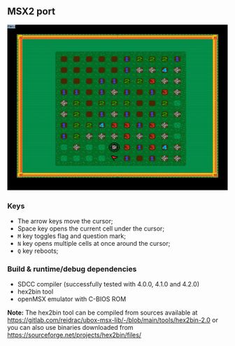 ## MSX2 port

![Screenshot](screenshot.jpg)

### Keys

* The arrow keys move the cursor;
* Space key opens the current cell under the cursor;
* `M` key toggles flag and question mark;
* `N` key opens multiple cells at once around the cursor;
* `Q` key reboots;

### Build & runtime/debug dependencies

* SDCC compiler (successfully tested with 4.0.0, 4.1.0 and 4.2.0)
* hex2bin tool
* openMSX emulator with C-BIOS ROM

**Note:** The hex2bin tool can be compiled from sources available at https://gitlab.com/reidrac/ubox-msx-lib/-/blob/main/tools/hex2bin-2.0 or you can also use binaries downloaded from https://sourceforge.net/projects/hex2bin/files/
